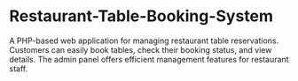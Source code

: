 # Restaurant-Table-Booking-System
A PHP-based web application for managing restaurant table reservations. Customers can easily book tables, check their booking status, and view details. The admin panel offers efficient management features for restaurant staff.
